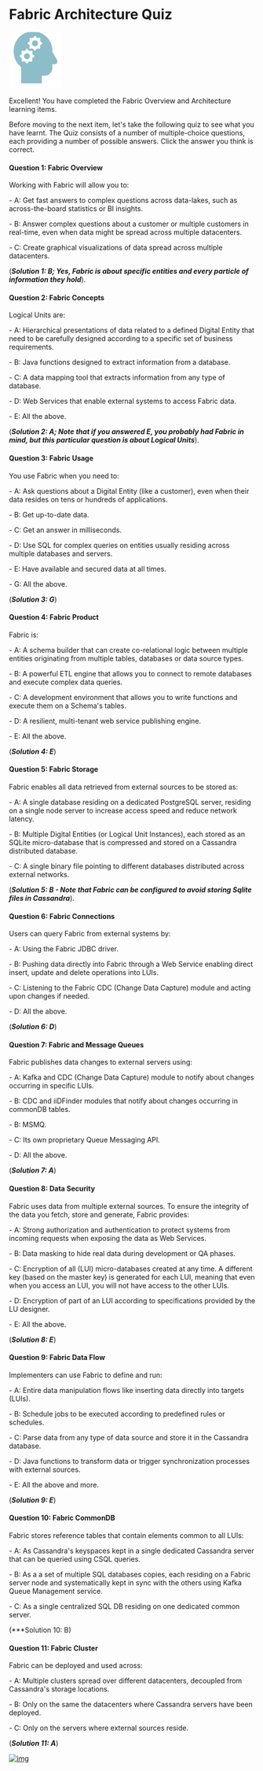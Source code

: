 # Fabric Architecture Quiz

![](/academy/Training_Level_1/03_fabric_basic_LU/images/Quiz.png) 



Excellent! 
You have completed the Fabric Overview and Architecture learning items.

 
Before moving to the next item, let's take the following quiz to see what you have learnt. The Quiz consists of a number of multiple-choice questions, each providing a number of possible answers. Click the answer you think is correct. 



#### Question 1: Fabric Overview

Working with Fabric will allow you to:


\- A:  Get fast answers to complex questions across data-lakes, such as across-the-board statistics or BI insights.


\- B:  Answer complex questions about a customer or multiple customers in real-time, even when data might be spread across multiple datacenters.


\- C:  Create graphical visualizations of data spread across multiple datacenters.


(***Solution 1: B; Yes, Fabric is about specific entities and every particle of information they hold***).



#### Question 2: Fabric Concepts

Logical Units are:


\- A:  Hierarchical presentations of data related to a defined Digital Entity that need to be carefully designed according to a specific set of business requirements.


\- B:  Java functions designed to extract information from a database.  


\- C:  A data mapping tool that extracts information from any type of database.


\- D:  Web Services that enable external systems to access Fabric data. 


\- E: All the above.


(***Solution 2: A; Note that if you answered E, you probably had Fabric in mind, but this particular question is about Logical Units***).

 

#### Question 3: Fabric Usage

You use Fabric when you need to:


\- A: Ask questions about a Digital Entity (like a customer), even when their data resides on tens or hundreds of applications.


\- B: Get up-to-date data.


\- C: Get an answer in milliseconds. 


\- D: Use SQL for complex queries on entities usually residing across multiple databases and servers.


\- E: Have available and secured data at all times.


\- G: All the above.


(***Solution 3: G***)



#### Question 4: Fabric Product

Fabric is:


\- A: A schema builder that can create co-relational logic between multiple entities originating from multiple tables, databases or data source types.


\- B: A powerful ETL engine that allows you to connect to remote databases and execute complex data queries. 


\- C: A development environment that allows you to write functions and execute them on a Schema's tables.


\- D: A resilient, multi-tenant web service publishing engine. 


\- E: All the above.

(***Solution 4: E***)



#### Question 5: Fabric Storage

Fabric enables all data retrieved from external sources to be stored as:


\- A: A single database residing on a dedicated PostgreSQL server, residing on a single node server to increase access speed and reduce network latency.


\- B: Multiple Digital Entities (or Logical Unit Instances), each stored as an SQLite micro-database that is compressed and stored on a Cassandra distributed database.


\- C: A single binary file pointing to different databases distributed across external networks.


 (***Solution 5: B - Note that Fabric can be configured to avoid storing Sqlite files in Cassandra***).



#### Question 6: Fabric Connections

Users can query Fabric from external systems by:

 
\- A: Using the Fabric JDBC driver.


\- B: Pushing data directly into Fabric through a Web Service enabling direct insert, update and delete operations into LUIs.


\- C: Listening to the Fabric CDC (Change Data Capture) module and acting upon changes if needed.


\- D: All the above.


(***Solution 6: D***)



####  Question 7: Fabric and Message Queues

Fabric publishes data changes to external servers using:


\- A: Kafka and CDC (Change Data Capture) module to notify about changes occurring in specific LUIs.


\- B: CDC and iiDFinder modules that notify about changes occurring in commonDB tables.


\- B: MSMQ.


\- C: Its own proprietary Queue Messaging API.


\- D: All the above.


(***Solution 7: A***)



#### Question 8: Data Security

Fabric uses data from multiple external sources. To ensure the integrity of the data you fetch, store and generate, Fabric provides:


\- A: Strong authorization and authentication to protect systems from incoming requests when exposing the data as Web Services. 


\- B: Data masking to hide real data during development or QA phases.


\- C: Encryption of all (LUI) micro-databases created at any time. A different key (based on the master key) is generated for each LUI, meaning that even when you access an LUI, you will not have access to the other LUIs.


\- D: Encryption of part of an LUI according to specifications provided by the LU designer. 


\- E: All the above.


(***Solution 8: E***)

 

#### Question 9: Fabric Data Flow

Implementers can use Fabric to define and run:


\- A: Entire data manipulation flows like inserting data directly into targets (LUIs).


\- B: Schedule jobs to be executed according to predefined rules or schedules.


\- C: Parse data from any type of data source and store it in the Cassandra database.


\- D: Java functions to transform data or trigger synchronization processes with external sources.


\- E: All the above and more. 


(***Solution 9: E***)



#### Question 10: Fabric CommonDB

Fabric stores reference tables that contain elements common to all LUIs:


\- A: As Cassandra's keyspaces kept in a single dedicated Cassandra server that can be queried using CSQL queries.


\- B: As a a set of multiple SQL databases copies, each residing on a Fabric server node and systematically kept in sync with the others using Kafka Queue Management service.

\- C: As a single centralized SQL DB residing on one dedicated common server. 

 (***Solution 10: B)



#### Question 11: Fabric Cluster

Fabric can be deployed and used across:


\- A: Multiple clusters spread over different datacenters, decoupled from Cassandra's storage locations.


\- B: Only on the same the datacenters where Cassandra servers have been deployed.


\- C: Only on the servers where external sources reside.


 (***Solution 11: A***)



[![img](https://github.com/k2view-academy/K2View-Academy/raw/master/articles/images/Previous.png)](/academy/Training_Level_1/02_Fabric_Architecture/2_1_FabricArchitectureOverview.md)
